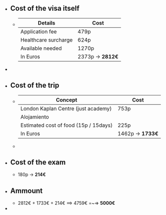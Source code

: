 - ## Cost of the visa itself
	- | Details | Cost |
	  | --- | --- |
	  | Application fee| 479p |
	  | Healthcare surcharge | 624p |
	  | Available needed | 1270p |
	  | In Euros | 2373p -> **2812€** |
-
- ## Cost of the trip
	- | Concept | Cost |
	  | --- | --- |
	  | London Kaplan Centre (just academy)| 753p |
	  | Alojamiento | 
	  | Estimated cost of food (15p / 15days) | 225p |
	  | In Euros | 1462p -> **1733€** |
	-
- ## Cost of the exam
	- 180p -> **214€**
- ## Ammount
	- 2812€ + 1733€ + 214€ ==> 4759€ =~=> **5000€**
-